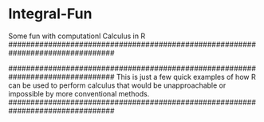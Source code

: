 # Integral-Fun
Some fun with computationl Calculus in R   
################################################################################

################################################################################
This is just a few quick examples of how R can be used to perform calculus that 
would be unapproachable or impossible by more conventional methods. 
################################################################################
